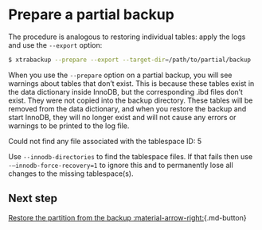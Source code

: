 # Prepare a partial backup

The procedure is analogous to restoring individual tables: apply the logs and use the
`--export` option:

```{.bash data-prompt="$"}
$ xtrabackup --prepare --export --target-dir=/path/to/partial/backup
```

When you use the `--prepare` option on a partial backup, you
will see warnings about tables that don’t exist. This is because these tables
exist in the data dictionary inside InnoDB, but the corresponding .ibd
files don’t exist. They were not copied into the backup directory. These tables
will be removed from the data dictionary, and when you restore the backup and
start InnoDB, they will no longer exist and will not cause any errors or
warnings to be printed to the log file.

Could not find any file associated with the tablespace ID: 5

Use `--innodb-directories` to find the tablespace files. If that fails then use `-–innodb-force-recovery=1` to ignore this and to permanently lose all changes to the missing tablespace(s).

## Next step

[Restore the partition from the backup :material-arrow-right:](restore-individual-partitions.md){.md-button}
